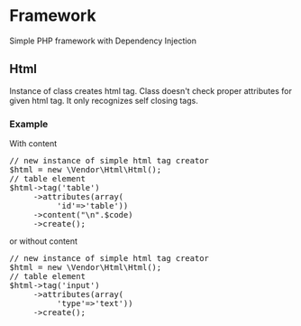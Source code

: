 <h1>Framework</h1>
     <p>Simple PHP framework with Dependency Injection</p>
<h2>Html</h2>
     <p>Instance of class creates html tag. Class doesn't check proper attributes for given html tag. It only recognizes self         closing tags.</p>
<h3>Example</h3>
<p>With content</p>
<p>
<pre>
// new instance of simple html tag creator
$html = new \Vendor\Html\Html();
// table element
$html->tag('table')
     ->attributes(array(
          'id'=>'table'))
     ->content("\n".$code)
     ->create();
</pre>
</p>
<p>or without content</p>
<p>
<pre>
// new instance of simple html tag creator
$html = new \Vendor\Html\Html();
// table element
$html->tag('input')
     ->attributes(array(
          'type'=>'text'))
     ->create();
</pre>
</p>

